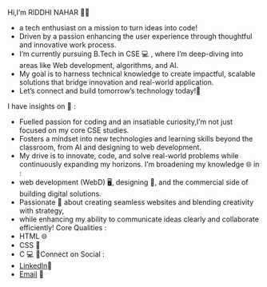    Hi,I’m RIDDHI NAHAR 👩‍💻 
   - a tech enthusiast on a mission to turn ideas into code!  
   -  Driven by a passion enhancing the user experience through thoughtful and innovative work process.
   - I’m currently pursuing B.Tech in CSE 💻 , where I’m deep-diving into areas like Web development, algorithms, and AI.
   - My goal is to harness technical knowledge to create impactful, scalable solutions that bridge innovation and real-world application. 
   - Let’s connect and build tomorrow’s technology today!🚀  

 I have insights on  👀  :
  - Fuelled passion for coding and an insatiable curiosity,I’m not just focused on my core CSE studies.
  - Fosters a mindset into new technologies and learning skills beyond the classroom, from AI and designing to web development.
  - My drive is to innovate, code, and solve real-world problems while continuously expanding my horizons. 
 I’m broadening my knowledge 🌐 in :
   - web development (WebD) 🖥️, designing 🎨, and the commercial side of building digital solutions.
   - Passionate 💼 about creating seamless websites and blending creativity with strategy,
   - while enhancing my ability to communicate ideas clearly and collaborate efficiently! 
   Core Qualities :
  - HTML 🌐
  - CSS 🎨
  - C 💻
  🔗Connect on Social :
 - [LinkedIn](https://www.linkedin.com/in/riddhi-nahar-885650291)💼 
 - [Email](riddhinahar028@gmail.com) 📧 

<!---
RIDDHI-01/RIDDHI-01 is a ✨ special ✨ repository because its `README.md` (this file) appears on your GitHub profile.
You can click the Preview link to take a look at your changes.
--->
